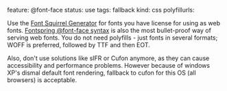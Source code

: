 feature: @font-face
status: use
tags: fallback
kind: css
polyfillurls:

Use the [Font Squirrel Generator](http://www.fontsquirrel.com/fontface/generator) for fonts you have license for using as web fonts. [Fontspring @font-face syntax](http://www.fontspring.com/blog/the-new-bulletproof-font-face-syntax) is also the most bullet-proof way of serving web fonts. You do not need polyfills - just fonts in several formats; WOFF is preferred, followed by TTF and then EOT. 

Also, don't use solutions like sIFR or Cufon anymore, as they can cause accessibility and performance problems. However because of windows XP's dismal default font rendering, fallback to cufon for this OS (all browsers) is acceptable.
